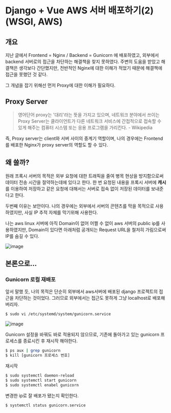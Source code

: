

# Django + Vue AWS 서버 배포하기(2)(WSGI, AWS)

## 개요

지난 글에서 Frontend = Nginx / Backend = Gunicorn 에 배포하였고, 외부에서 backend 서버로의 접근을 차단하는 해결책을 찾지 못하였다. 주변의 도움을 받았고 해결책은 생각보다 간단했지만, 전반적인 Nginx에 대한 이해가 적었기 때문에 해결책에 접근을 못했던 것 같다.

그 개념을 잡기 위해선 먼저 Proxy에 대한 이해가 필요하다.

## Proxy Server

> 영어단어 proxy는 '대리'라는 뜻을 가지고 있으며, 네트워크 분야에서 쓰이는 Proxy Server는 클라이언트가 다른 네트워크 서비스에 간접적으로 접속할 수 있게 해주는 컴퓨터 시스템 또는 응용 프로그램을 가리킨다. - Wikipedia

즉, Proxy server는 client와 서버 사이의 중계기 역할이며, 나의 경우에는 Frontend 를 배포한 Nginx가 proxy server의 역할도 할 수 있다.

## 왜 쓸까?

원래 프록시 서버의 목적은 외부 요청에 대한 트래픽을 줄여 병목 현상을 방지함으로써 데이터 전송 시간을 절약하는데에 있다고 한다. 한 번 요청된 내용을 프록시 서버에 **캐시**를 이용하여 저장하고 같은 요청에 대해서는 서버로 접속 없이 저장된 데이터를 보내준다고 한다.

두번째 이유는 보안이다. 나의 경우에는 외부에서 서버의 콘텐츠를 막을 목적으로 사용하였지만, 사실 IP 추적 자체를 막기위해 사용한다.

나는 aws linux 서버에 아직 Domain이 없어 어쩔 수 없이 aws 서버의 public ip를 사용하였지만, Domain이 있다면 아래처럼 공개되는 Request URL을 철저히 가림으로써 IP를 숨길 수 있다.

![image](https://user-images.githubusercontent.com/52814897/79879198-57377800-8429-11ea-90fa-35b007de3cf0.png)

## 본론으로...

### Gunicorn 로컬 재배포

앞서 말했 듯, 나의 목적은 단순히 외부에서 aws서버에 배포된 django 프로젝트의 접근을 차단하는 것이었다. 그러므로 외부에서는 접근도 못하게 그냥 localhost로 배포해 버리자.

```bash
$ sudo vi /etc/systemd/system/gunicorn.service
```

![image](https://user-images.githubusercontent.com/52814897/79961658-fe67ee00-84c1-11ea-9b89-5e9d621e8d00.png)

Gunicorn 설정을 바꿔도 바로 적용되지 않으므로, 기존에 돌아가고 있는 gunicorn 프로세스를 종료시킨 후 재시작 해야한다.

```bash
$ ps aux | grep gunicorn
$ kill [gunicorn 프로세스 번호]
```

재시작

```bash
$ sudo systemctl daemon-reload
$ sudo systemctl start gunicorn
$ sudo systemctl enabel gunicorn
```

변경한 ip로 잘 배포가 됐는지 확인한다.

```bash
$ systemctl status gunicorn.service
```

